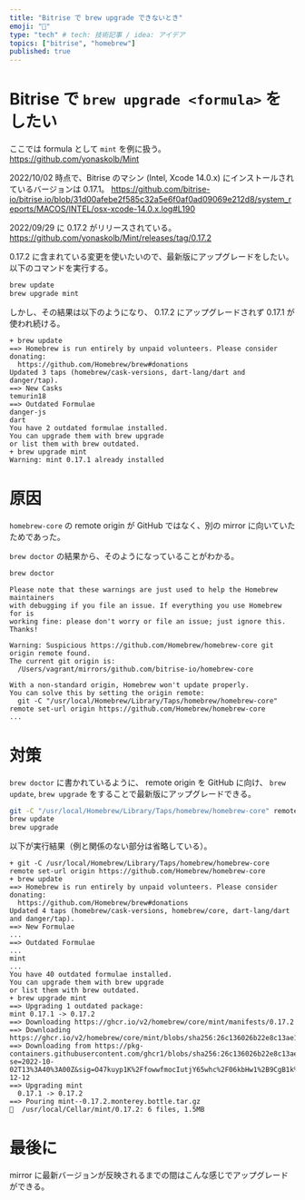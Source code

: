 ```yaml
---
title: "Bitrise で brew upgrade できないとき"
emoji: "🍺"
type: "tech" # tech: 技術記事 / idea: アイデア
topics: ["bitrise", "homebrew"]
published: true
---
```


# Bitrise で `brew upgrade <formula>` をしたい

ここでは formula として `mint` を例に扱う。
https://github.com/yonaskolb/Mint

2022/10/02 時点で、Bitrise のマシン (Intel, Xcode 14.0.x) にインストールされているバージョンは 0.17.1。
https://github.com/bitrise-io/bitrise.io/blob/31d00afebe2f585c32a5e6f0af0ad09069e212d8/system_reports/MACOS/INTEL/osx-xcode-14.0.x.log#L190

2022/09/29 に 0.17.2 がリリースされている。
https://github.com/yonaskolb/Mint/releases/tag/0.17.2

0.17.2 に含まれている変更を使いたいので、最新版にアップグレードをしたい。
以下のコマンドを実行する。
```sh
brew update
brew upgrade mint
```

しかし、その結果は以下のようになり、 0.17.2 にアップグレードされず 0.17.1 が使われ続ける。
```Bitrise log
+ brew update
==> Homebrew is run entirely by unpaid volunteers. Please consider donating:
  https://github.com/Homebrew/brew#donations
Updated 3 taps (homebrew/cask-versions, dart-lang/dart and danger/tap).
==> New Casks
temurin18
==> Outdated Formulae
danger-js
dart
You have 2 outdated formulae installed.
You can upgrade them with brew upgrade
or list them with brew outdated.
+ brew upgrade mint
Warning: mint 0.17.1 already installed
```

# 原因

`homebrew-core` の remote origin が GitHub ではなく、別の mirror に向いていたためであった。

`brew doctor` の結果から、そのようになっていることがわかる。
```sh
brew doctor
```

```
Please note that these warnings are just used to help the Homebrew maintainers
with debugging if you file an issue. If everything you use Homebrew for is
working fine: please don't worry or file an issue; just ignore this. Thanks!

Warning: Suspicious https://github.com/Homebrew/homebrew-core git origin remote found.
The current git origin is:
  /Users/vagrant/mirrors/github.com/bitrise-io/homebrew-core

With a non-standard origin, Homebrew won't update properly.
You can solve this by setting the origin remote:
  git -C "/usr/local/Homebrew/Library/Taps/homebrew/homebrew-core" remote set-url origin https://github.com/Homebrew/homebrew-core
...
```

# 対策

`brew doctor` に書かれているように、 remote origin を GitHub に向け、 `brew update`, `brew upgrade` をすることで最新版にアップグレードできる。

```sh
git -C "/usr/local/Homebrew/Library/Taps/homebrew/homebrew-core" remote set-url origin https://github.com/Homebrew/homebrew-core
brew update
brew upgrade
```

以下が実行結果（例と関係のない部分は省略している）。
```
+ git -C /usr/local/Homebrew/Library/Taps/homebrew/homebrew-core remote set-url origin https://github.com/Homebrew/homebrew-core
+ brew update
==> Homebrew is run entirely by unpaid volunteers. Please consider donating:
  https://github.com/Homebrew/brew#donations
Updated 4 taps (homebrew/cask-versions, homebrew/core, dart-lang/dart and danger/tap).
==> New Formulae
...
==> Outdated Formulae
...
mint
...
You have 40 outdated formulae installed.
You can upgrade them with brew upgrade
or list them with brew outdated.
+ brew upgrade mint
==> Upgrading 1 outdated package:
mint 0.17.1 -> 0.17.2
==> Downloading https://ghcr.io/v2/homebrew/core/mint/manifests/0.17.2
==> Downloading https://ghcr.io/v2/homebrew/core/mint/blobs/sha256:26c136026b22e8c13ae136d984af578ef2d32ae189216da6761b1435428cb4a3
==> Downloading from https://pkg-containers.githubusercontent.com/ghcr1/blobs/sha256:26c136026b22e8c13ae136d984af578ef2d32ae189216da6761b1435428cb4a3?se=2022-10-02T13%3A40%3A00Z&sig=O47kuyp1K%2FfowwfmocIutjY65whc%2F06kbHw1%2B9CgB1k%3D&sp=r&spr=https&sr=b&sv=2019-12-12
==> Upgrading mint
  0.17.1 -> 0.17.2 
==> Pouring mint--0.17.2.monterey.bottle.tar.gz
🍺  /usr/local/Cellar/mint/0.17.2: 6 files, 1.5MB
```

# 最後に
mirror に最新バージョンが反映されるまでの間はこんな感じでアップグレードができる。